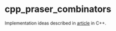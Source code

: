 # cpp_praser_combinators

Implementation ideas described in [article](http://www.cs.nott.ac.uk/~gmh/monparsing.pdf "Monadic Parser Combinators") in C++.
